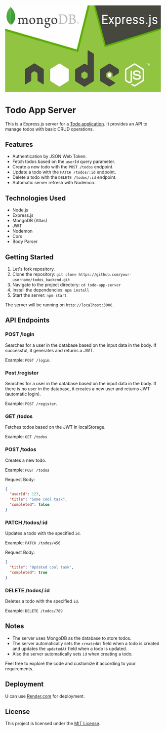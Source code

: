 ![img](image.png)

# Todo App Server

This is a Express.js server for a [Todo application](https://github.com/danielpopek94/task_manager). It provides an API to manage todos with basic CRUD operations.

## Features

- Authentication by JSON Web Token.
- Fetch todos based on the `userId` query parameter.
- Create a new todo with the `POST /todos` endpoint.
- Update a todo with the `PATCH /todos/:id` endpoint.
- Delete a todo with the `DELETE /todos/:id` endpoint.
- Automatic server refresh with Nodemon.

## Technologies Used

- Node.js
- Express.js
- MongoDB (Atlas)
- JWT
- Nodemon
- Cors
- Body Parser

## Getting Started

1. Let's fork repository.
2. Clone the repository: `git clone https://github.com/your-username/todos_backend.git`
3. Navigate to the project directory: `cd todo-app-server`
4. Install the dependencies: `npm install`
5. Start the server: `npm start`

The server will be running on `http://localhost:3000`.

## API Endpoints

### POST /login

Searches for a user in the database based on the input data in the body. If successful, it generates and returns a JWT.

Example: `POST /login`.

### Post /register

Searches for a user in the database based on the input data in the body. If there is no user in the database, it creates a new user and returns JWT (automatic login).

Example: `POST /register`.

### GET /todos

Fetches todos based on the JWT in localStorage.

Example: `GET /todos`

### POST /todos

Creates a new todo.

Example: `POST /todos`

Request Body:
```json
{
  "userId": 123,
  "title": "Some cool task",
  "completed": false
}
```

### PATCH /todos/:id

Updates a todo with the specified `id`.

Example: `PATCH /todos/456`

Request Body:
```json
{
  "title": "Updated cool task",
  "completed": true
}
```

### DELETE /todos/:id

Deletes a todo with the specified `id`.

Example: `DELETE /todos/789`

## Notes

- The server uses MongoDB as the database to store todos.
- The server automatically sets the `createdAt` field when a todo is created and updates the `updatedAt` field when a todo is updated.
- Also the server automatically sets `id` when creating a todo.

Feel free to explore the code and customize it according to your requirements.

## Deployment

U can use [Render.com](https://render.com/) for deployment.

## License

This project is licensed under the [MIT License](https://opensource.org/licenses/MIT).
